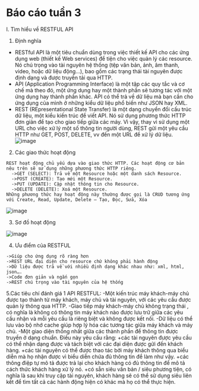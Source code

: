 # Báo cáo tuần 3

I. Tìm hiểu về RESTFUL API

  1. Định nghĩa
 
   - RESTful API là một tiêu chuẩn dùng trong việc thiết kế API cho các ứng dụng web (thiết kế Web services) để tiện cho việc quản lý các resource. Nó chú trọng vào tài nguyên hệ thống (tệp văn bản, ảnh, âm thanh, video, hoặc dữ liệu động…), bao gồm các trạng thái tài nguyên được định dạng và được truyền tải qua HTTP.
   - API (Application Programming Interface) là một tập các quy tắc và cơ chế mà theo đó, một ứng dụng hay một thành phần sẽ tương tác với một ứng dụng hay thành phần khác. API có thể trả về dữ liệu mà bạn cần cho ứng dụng của mình ở những kiểu dữ liệu phổ biến như JSON hay XML.
   - REST (REpresentational State Transfer) là một dạng chuyển đổi cấu trúc dữ liệu, một kiểu kiến trúc để viết API. Nó sử dụng phương thức HTTP đơn giản để tạo cho giao tiếp giữa các máy. Vì vậy, thay vì sử dụng một URL cho việc xử lý một số thông tin người dùng, REST gửi một yêu cầu HTTP như GET, POST, DELETE, vv đến một URL để xử lý dữ liệu.
![image](https://user-images.githubusercontent.com/92654803/140596770-c6b5d0a0-c450-4307-8286-009712b328c4.png)

    
    
   
  2. Các giao thức hoạt động 

    REST hoạt động chủ yếu dựa vào giao thức HTTP. Các hoạt động cơ bản nêu trên sẽ sử dụng những phương thức HTTP riêng.
      ->GET (SELECT): Trả về một Resource hoặc một danh sách Resource.
      ->POST (CREATE): Tạo mới một Resource.
      ->PUT (UPDATE): Cập nhật thông tin cho Resource.
      ->DELETE (DELETE): Xoá một Resource.
    Những phương thức hay hoạt động này thường được gọi là CRUD tương ứng với Create, Read, Update, Delete – Tạo, Đọc, Sửa, Xóa
![image](https://user-images.githubusercontent.com/92654803/140596554-909907bc-103c-4ba7-9bd9-bfcd2f58f8c2.png)

    
  3. Sơ đồ hoạt động
  
![image](https://user-images.githubusercontent.com/92654803/140596543-e6661bbd-6a0b-447b-89fb-d16d3e23c5a0.png)

  4. Ưu điểm của RESTFUL
  
    ->Giúp cho ứng dụng rõ ràng hơn
    ->REST URL đại diện cho resource chứ không phải hành động
    ->Dữ liệu được trả về với nhiều định dạng khác nhau như: xml, html, json….
    ->Code đơn giản và ngắn gọn
    ->REST chú trọng vào tài nguyên của hệ thống
    
  5.Các tiêu chí đánh giá 1 API RESTFUL:
  -Một kiến ​​trúc máy khách-máy chủ được tạo thành từ máy khách, máy chủ và tài nguyên, với các yêu cầu được quản lý thông qua HTTP.
  -Giao tiếp máy khách-máy chủ không trạng thái , có nghĩa là không có thông tin máy khách nào được lưu trữ giữa các yêu cầu nhận và mỗi yêu cầu là riêng biệt và không      được kết nối.
  -Dữ liệu có thể lưu vào bộ nhớ cache giúp hợp lý hóa các tương tác giữa máy khách và máy chủ.
  -Một giao diện thống nhất giữa các thành phần để thông tin được truyền ở dạng chuẩn. Điều này yêu cầu rằng:
    +các tài nguyên được yêu cầu có thể nhận dạng được và tách biệt với các đại diện được gửi đến khách hàng.
    +các tài nguyên có thể được thao tác bởi máy khách thông qua biểu diễn mà họ nhận được vì biểu diễn chứa đủ thông tin để làm như vậy.
    +các thông điệp tự mô tả được trả lại cho khách hàng có đủ thông tin để mô tả cách thức khách hàng xử lý nó.
    +có sẵn siêu văn bản / siêu phương tiện, có nghĩa là sau khi truy cập tài nguyên, khách hàng sẽ có thể sử dụng siêu liên kết để tìm tất cả các hành động hiện có khác     mà họ có thể thực hiện.
